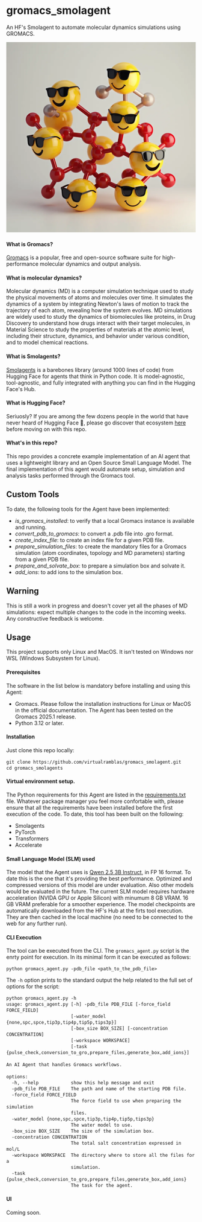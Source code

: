 # gromacs_smolagent
An HF's Smolagent to automate molecular dynamics simulations using GROMACS.  
  
![Gromacs Smolagent Landing Image](images/landing_image.png)
#### What is Gromacs?
[Gromacs](https://www.gromacs.org) is a popular, free and open-source software suite for high-performance molecular dynamics and output analysis.  
#### What is molecular dynamics?
Molecular dynamics (MD) is a computer simulation technique used to study the physical movements of atoms and molecules over time. It simulates the dynamics of a system by integrating Newton's laws of motion to track the trajectory of each atom, revealing how the system evolves. MD simulations are widely used to study the dynamics of biomolecules like proteins, in Drug Discovery to understand how drugs interact with their target molecules, in Material Science to study the properties of materials at the atomic level, including their structure, dynamics, and behavior under various condition, and to model chemical reactions.  
#### What is Smolagents?
[Smolagents](https://github.com/huggingface/smolagents) is a barebones library (around 1000 lines of code) from Hugging Face for agents that think in Python code. It is model-agnostic, tool-agnostic, and fully integrated with anything you can find in the Hugging Face's Hub.  
#### What is Hugging Face?
Seriuosly? If you are among the few dozens people in the world that have never heard of Hugging Face 🤗, please go discover that ecosystem [here](https://huggingface.co) before moving on with this repo.  
#### What's in this repo?
This repo provides a concrete example implementation of an AI agent that uses a lightweight library and an Open Source Small Language Model. The final implementation of this agent would automate setup, simulation and analysis tasks performed through the Gromacs tool.   
## Custom Tools
To date, the following tools for the Agent have been implemented:      
* *is_gromacs_installed*: to verify that a local Gromacs instance is available and running.
* *convert_pdb_to_gromacs*: to convert a .pdb file into .gro format.
* *create_index_file*: to create an index file for a given PDB file.
* *prepare_simulation_files*: to create the mandatory files for a Gromacs simulation (atom coordinates, topology and MD parameters) starting from a given PDB file.  
* *prepare_and_solvate_box*: to prepare a simulation box and solvate it.  
* *add_ions*: to add ions to the simulation box.  
## Warning
This is still a work in progress and doesn't cover yet all the phases of MD simulations: expect multiple changes to the code in the incoming weeks. Any constructive feedback is welcome.  
## Usage
This project supports only Linux and MacOS. It isn't tested on Windows nor WSL (Windows Subsystem for Linux).  
#### Prerequisites
The software in the list below is mandatory before installing and using this Agent:
* Gromacs. Please follow the installation instructions for Linux or MacOS in the official documentation. The Agent has been tested on the Gromacs 2025.1 release.
* Python 3.12 or later.   
#### Installation
Just clone this repo locally:  
```
git clone https://github.com/virtualramblas/gromacs_smolagent.git  
cd gromacs_smolagents
```  
#### Virtual environment setup.
The Python requirements for this Agent are listed in the [requirements.txt](./requirements.txt) file. Whatever package manager you feel more confortable with, please ensure that all the requirements have been installed before the first execution of the code. To date, this tool has been built on the following:  
* Smolagents
* PyTorch
* Transformers
* Accelerate
#### Small Language Model (SLM) used
The model that the Agent uses is [Qwen 2.5 3B Instruct](https://huggingface.co/Qwen/Qwen2.5-3B-Instruct), in FP 16 format. To date this is the one that it's providing the best performance. Optimized and compressed versions of this model are under evaluation. Also other models would be evaluated in the future. The current SLM model requires hardware acceleration (NVIDA GPU or Apple Silicon) with minumum 8 GB VRAM. 16 GB VRAM preferable for a smoother experience. The model checkpoints are automatically downloaded from the HF's Hub at the firts tool execution. They are then cached in the local machine (no need to be connected to the web for any further run).
#### CLI Execution
The tool can be executed from the CLI. The ```gromacs_agent.py``` script is the enrty point for execution. In its minimal form it can be executed as follows:  
```
python gromacs_agent.py -pdb_file <path_to_the_pdb_file>
```
The ```-h``` option prints to the standard output the help related to the full set of options for the script:  
```
python gromacs_agent.py -h                                                              
usage: gromacs_agent.py [-h] -pdb_file PDB_FILE [-force_field FORCE_FIELD]
                        [-water_model {none,spc,spce,tip3p,tip4p,tip5p,tips3p}]
                        [-box_size BOX_SIZE] [-concentration CONCENTRATION]
                        [-workspace WORKSPACE]
                        [-task {pulse_check,conversion_to_gro,prepare_files,generate_box,add_ions}]

An AI Agent that handles Gromacs workflows.

options:
  -h, --help            show this help message and exit
  -pdb_file PDB_FILE    The path and name of the starting PDB file.
  -force_field FORCE_FIELD
                        The force field to use when preparing the simulation
                        files.
  -water_model {none,spc,spce,tip3p,tip4p,tip5p,tips3p}
                        The water model to use.
  -box_size BOX_SIZE    The size of the simulation box.
  -concentration CONCENTRATION
                        The total salt concentration expressed in mol/L
  -workspace WORKSPACE  The directory where to store all the files for a
                        simulation.
  -task {pulse_check,conversion_to_gro,prepare_files,generate_box,add_ions}
                        The task for the agent.
```
#### UI
Coming soon.  

